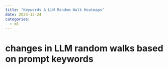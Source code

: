 ```yaml
---
title: "Keywords & LLM Random Walk Heatmaps"
date: 2024-12-24
categories: 
  - ml
---
```


# changes in LLM random walks based on prompt keywords
